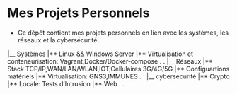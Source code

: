 
# Mes Projets Personnels

* Ce dépôt contient mes projets personnels en lien avec les systèmes, les réseaux et la cybersécurité.

|__ Systèmes
|** Linux && Windows Server
|** Virtualisation et conteneurisation: Vagrant,Docker/Docker-compose
.
.
|__ Réseaux 
|** Stack TCP/IP,WAN/LAN/WLAN,IOT,Cellulaires 3G/4G/5G
|** Configuartions matériels
|** Virtualisation: GNS3,IMMUNES
.
.
|__ cybersecurité
|** Crypto
|** Locale: Tests d’Intrusion 
|** Web
.
.


